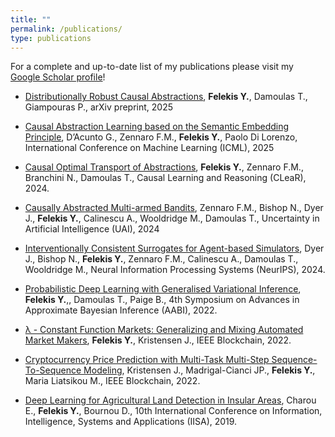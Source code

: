 ```yaml
---
title: "" 
permalink: /publications/
type: publications
---
```

For a complete and up-to-date list of my publications please visit my [Google Scholar profile](https://scholar.google.com/citations?user=Zfe9QCAAAAAJ&hl=en&oi=ao)!


* [Distributionally Robust Causal Abstractions](https://arxiv.org/pdf/2510.04842), **Felekis Y.**, Damoulas T., Giampouras P., arXiv preprint, 2025
  
* [Causal Abstraction Learning based on the Semantic Embedding Principle](https://arxiv.org/pdf/2502.00407), D’Acunto G., Zennaro F.M., **Felekis Y.**, Paolo Di Lorenzo, International Conference on Machine Learning (ICML), 2025
  
* [Causal Optimal Transport of Abstractions](https://proceedings.mlr.press/v236/felekis24a/felekis24a.pdf), **Felekis Y.**, Zennaro F.M., Branchini N., Damoulas T., Causal Learning and Reasoning (CLeaR), 2024. 

* [Causally Abstracted Multi-armed Bandits](https://arxiv.org/pdf/2404.17493), Zennaro F.M., Bishop N., Dyer J., **Felekis Y.**, Calinescu A., Wooldridge M., Damoulas T., Uncertainty in Artificial Intelligence (UAI), 2024

* [Interventionally Consistent Surrogates for Agent-based Simulators](https://arxiv.org/pdf/2312.11158.pdf), Dyer J., Bishop N., **Felekis Y.**, Zennaro F.M., Calinescu A., Damoulas T., Wooldridge M., Neural Information Processing Systems (NeurIPS), 2024.

* [Probabilistic Deep Learning with Generalised Variational Inference](https://openreview.net/pdf?id=L_jGauvvbu0), **Felekis Y.**,, Damoulas T., Paige B., 4th Symposium on Advances in Approximate Bayesian Inference (AABI), 2022.

* [λ - Constant Function Markets: Generalizing and Mixing Automated Market Makers](https://ieeexplore.ieee.org/document/9881841), **Felekis Y.**, Kristensen J., IEEE Blockchain, 2022.
  
* [Cryptocurrency Price Prediction with Multi-Task Multi-Step Sequence-To-Sequence Modeling](https://ieeexplore.ieee.org/document/9881849), Kristensen J., Madrigal-Cianci JP., **Felekis Y.**, Maria Liatsikou M., IEEE Blockchain, 2022.

* [Deep Learning for Agricultural Land Detection in Insular Areas](https://ieeexplore.ieee.org/document/8900670), Charou E., **Felekis Y.**, Bournou D., 10th International Conference on Information, Intelligence, Systems and Applications (IISA), 2019.

